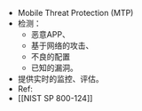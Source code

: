 - Mobile Threat Protection (MTP)
- 检测：
	- 恶意APP、
	- 基于网络的攻击、
	- 不良的配置
	- 已知的漏洞。
- 提供实时的监控、评估。
- Ref:
- [[NIST SP 800-124]]